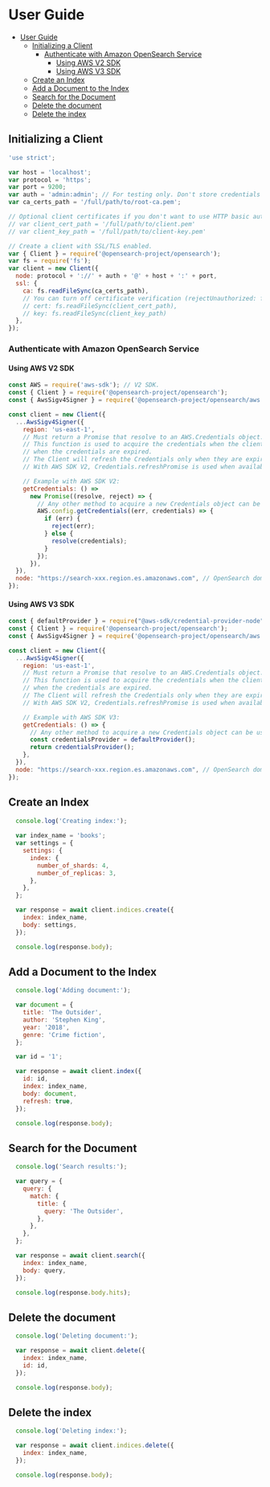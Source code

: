 # User Guide

- [User Guide](#user-guide)
  - [Initializing a Client](#initializing-a-client)
    - [Authenticate with Amazon OpenSearch Service](#authenticate-with-amazon-opensearch-service)
      - [Using AWS V2 SDK](#using-aws-v2-sdk)
      - [Using AWS V3 SDK](#using-aws-v3-sdk)
  - [Create an Index](#create-an-index)
  - [Add a Document to the Index](#add-a-document-to-the-index)
  - [Search for the Document](#search-for-the-document)
  - [Delete the document](#delete-the-document)
  - [Delete the index](#delete-the-index)

## Initializing a Client
```javascript
'use strict';

var host = 'localhost';
var protocol = 'https';
var port = 9200;
var auth = 'admin:admin'; // For testing only. Don't store credentials in code.
var ca_certs_path = '/full/path/to/root-ca.pem';

// Optional client certificates if you don't want to use HTTP basic authentication.
// var client_cert_path = '/full/path/to/client.pem'
// var client_key_path = '/full/path/to/client-key.pem'

// Create a client with SSL/TLS enabled.
var { Client } = require('@opensearch-project/opensearch');
var fs = require('fs');
var client = new Client({
  node: protocol + '://' + auth + '@' + host + ':' + port,
  ssl: {
    ca: fs.readFileSync(ca_certs_path),
    // You can turn off certificate verification (rejectUnauthorized: false) if you're using self-signed certificates with a hostname mismatch.
    // cert: fs.readFileSync(client_cert_path),
    // key: fs.readFileSync(client_key_path)
  },
});
```

### Authenticate with Amazon OpenSearch Service

#### Using AWS V2 SDK

```javascript
const AWS = require('aws-sdk'); // V2 SDK.
const { Client } = require('@opensearch-project/opensearch');
const { AwsSigv4Signer } = require('@opensearch-project/opensearch/aws');

const client = new Client({
  ...AwsSigv4Signer({
    region: 'us-east-1',
    // Must return a Promise that resolve to an AWS.Credentials object.
    // This function is used to acquire the credentials when the client start and
    // when the credentials are expired.
    // The Client will refresh the Credentials only when they are expired.
    // With AWS SDK V2, Credentials.refreshPromise is used when available to refresh the credentials.

    // Example with AWS SDK V2:
    getCredentials: () =>
      new Promise((resolve, reject) => {
        // Any other method to acquire a new Credentials object can be used.
        AWS.config.getCredentials((err, credentials) => {
          if (err) {
            reject(err);
          } else {
            resolve(credentials);
          }
        });
      }),
  }),
  node: "https://search-xxx.region.es.amazonaws.com", // OpenSearch domain URL
});
```

#### Using AWS V3 SDK

```javascript
const { defaultProvider } = require("@aws-sdk/credential-provider-node"); // V3 SDK.
const { Client } = require('@opensearch-project/opensearch');
const { AwsSigv4Signer } = require('@opensearch-project/opensearch/aws');

const client = new Client({
  ...AwsSigv4Signer({
    region: 'us-east-1',
    // Must return a Promise that resolve to an AWS.Credentials object.
    // This function is used to acquire the credentials when the client start and
    // when the credentials are expired.
    // The Client will refresh the Credentials only when they are expired.
    // With AWS SDK V2, Credentials.refreshPromise is used when available to refresh the credentials.

    // Example with AWS SDK V3:
    getCredentials: () => {
      // Any other method to acquire a new Credentials object can be used.
      const credentialsProvider = defaultProvider();
      return credentialsProvider();
    },
  }),
  node: "https://search-xxx.region.es.amazonaws.com", // OpenSearch domain URL
});
```

## Create an Index

```javascript
  console.log('Creating index:');
  
  var index_name = 'books';
  var settings = {
    settings: {
      index: {
        number_of_shards: 4,
        number_of_replicas: 3,
      },
    },
  };

  var response = await client.indices.create({
    index: index_name,
    body: settings,
  });

  console.log(response.body);
```

## Add a Document to the Index

```javascript
  console.log('Adding document:');

  var document = {
    title: 'The Outsider',
    author: 'Stephen King',
    year: '2018',
    genre: 'Crime fiction',
  };

  var id = '1';

  var response = await client.index({
    id: id,
    index: index_name,
    body: document,
    refresh: true,
  });

  console.log(response.body);
```

## Search for the Document

```javascript
  console.log('Search results:');

  var query = {
    query: {
      match: {
        title: {
          query: 'The Outsider',
        },
      },
    },
  };

  var response = await client.search({
    index: index_name,
    body: query,
  });

  console.log(response.body.hits);
```

## Delete the document

```javascript
  console.log('Deleting document:');

  var response = await client.delete({
    index: index_name,
    id: id,
  });

  console.log(response.body);
```

## Delete the index

```javascript
  console.log('Deleting index:');

  var response = await client.indices.delete({
    index: index_name,
  });

  console.log(response.body);
```
